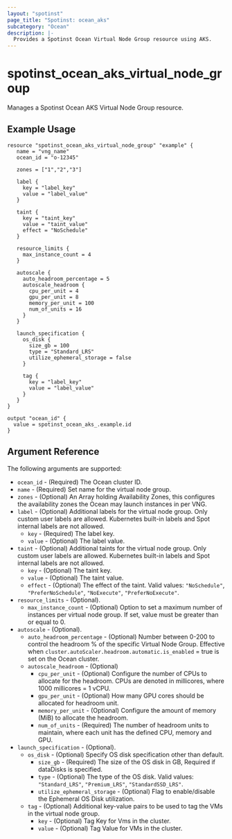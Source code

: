 ```yaml
---
layout: "spotinst"
page_title: "Spotinst: ocean_aks"
subcategory: "Ocean"
description: |-
  Provides a Spotinst Ocean Virtual Node Group resource using AKS.
---
```


# spotinst\_ocean\_aks\_virtual\_node\_group

Manages a Spotinst Ocean AKS Virtual Node Group resource.

## Example Usage

```hcl
resource "spotinst_ocean_aks_virtual_node_group" "example" {
   name = "vng_name"
   ocean_id = "o-12345"
   
   zones = ["1","2","3"]
 
   label {
     key = "label_key"
     value = "label_value"
   }
 
   taint {
     key = "taint_key"
     value = "taint_value"
     effect = "NoSchedule"
   }
 
   resource_limits {
     max_instance_count = 4
   }
 
   autoscale {
     auto_headroom_percentage = 5
     autoscale_headroom {
       cpu_per_unit = 4
       gpu_per_unit = 8
       memory_per_unit = 100
       num_of_units = 16
     }
   }
 
   launch_specification {
     os_disk {
       size_gb = 100
       type = "Standard_LRS"
       utilize_ephemeral_storage = false
     }
 
     tag {
       key = "label_key"
       value = "label_value"
     }
   }
}
```

```
output "ocean_id" {
  value = spotinst_ocean_aks_.example.id
}
```

## Argument Reference

The following arguments are supported:

* `ocean_id` - (Required) The Ocean cluster ID.
* `name` - (Required) Set name for the virtual node group.
* `zones` - (Optional) An Array holding Availability Zones, this configures the availability zones the Ocean may launch instances in per VNG.
* `label` - (Optional) Additional labels for the virtual node group. Only custom user labels are allowed. Kubernetes built-in labels and Spot internal labels are not allowed.
    * `key` - (Required) The label key.
    * `value` - (Optional) The label value.
* `taint` - (Optional) Additional taints for the virtual node group. Only custom user labels are allowed. Kubernetes built-in labels and Spot internal labels are not allowed.
    * `key` - (Optional) The taint key.
    * `value` - (Optional) The taint value.
     * `effect` - (Optional) The effect of the taint. Valid values: `"NoSchedule"`, `"PreferNoSchedule"`, `"NoExecute"`, `"PreferNoExecute"`.
* `resource_limits` - (Optional).
    * `max_instance_count` - (Optional) Option to set a maximum number of instances per virtual node group. If set, value must be greater than or equal to 0.
* `autoscale` - (Optional).
    * `auto_headroom_percentage` - (Optional) Number between 0-200 to control the headroom % of the specific Virtual Node Group. Effective when `cluster.autoScaler.headroom.automatic.is_enabled` = true is set on the Ocean cluster.
    * `autoscale_headroom` - (Optional)
        * `cpu_per_unit` - (Optional) Configure the number of CPUs to allocate for the headroom. CPUs are denoted in millicores, where 1000 millicores = 1 vCPU.
        * `gpu_per_unit` - (Optional) How many GPU cores should be allocated for headroom unit.
        * `memory_per_unit` - (Optional) Configure the amount of memory (MiB) to allocate the headroom.
        * `num_of_units` - (Required) The number of headroom units to maintain, where each unit has the defined CPU, memory and GPU.
* `launch_specification` - (Optional).
    * `os_disk` - (Optional) Specify OS disk specification other than default.
        * `size_gb` - (Required) The size of the OS disk in GB, Required if dataDisks is specified.
        * `type` - (Optional) The type of the OS disk. Valid values: `"Standard_LRS"`, `"Premium_LRS"`, `"StandardSSD_LRS"`.
        * `utilize_ephemeral_storage` - (Optional) Flag to enable/disable the Ephemeral OS Disk utilization.
    * `tag` - (Optional) Additional key-value pairs to be used to tag the VMs in the virtual node group.
        * `key` - (Optional) Tag Key for Vms in the cluster.
        * `value` - (Optional) Tag Value for VMs in the cluster.
